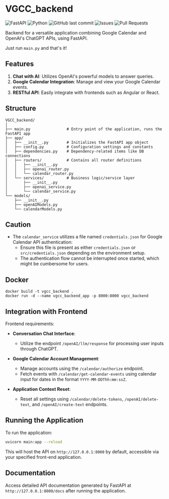 # VGCC_backend
![FastAPI](https://img.shields.io/badge/FastAPI-005571?style=for-the-badge&logo=fastapi)
![Python](https://img.shields.io/badge/python-3.8%2B-blue.svg?style=for-the-badge&logo=python)
![GitHub last commit](https://img.shields.io/github/last-commit/Valentin387/VGCC_backend?style=for-the-badge)
![Issues](https://img.shields.io/github/issues/Valentin387/VGCC_backend?style=for-the-badge)
![Pull Requests](https://img.shields.io/github/issues-pr/Valentin387/VGCC_backend?style=for-the-badge)

Backend for a versatile application combining Google Calendar and OpenAI's ChatGPT APIs, using FastAPI.


Just run `main.py` and that's it!

## Features

1. **Chat with AI**: Utilizes OpenAI's powerful models to answer queries.
2. **Google Calendar Integration**: Manage and view your Google Calendar events.
3. **RESTful API**: Easily integrate with frontends such as Angular or React.


## Structure

```
VGCC_backend/
│
├── main.py                # Entry point of the application, runs the FastAPI app
├── app/
│   ├── __init__.py        # Initializes the FastAPI app object
│   ├── config.py          # Configuration settings and constants
│   ├── dependencies.py    # Dependency-related items like DB connections
│   ├── routers/           # Contains all router definitions
│   │   ├── __init__.py
│   │   ├── openai_router.py
│   │   └── calendar_router.py
│   └── services/          # Business logic/service layer
│       ├── __init__.py
│       ├── openai_service.py
│       └── calendar_service.py
└── models/
    ├── __init__.py
    ├── openAIModels.py
    └── calendarModels.py
```

## Caution

- The `calendar_service` utilizes a file named `credentials.json` for Google Calendar API authentication:
  - Ensure this file is present as either `credentials.json` or `src/credentials.json` depending on the environment setup.
  - The authentication flow cannot be interrupted once started, which might be cumbersome for users.

## Docker

```
docker build -t vgcc_backend .
docker run -d --name vgcc_backend_app -p 8000:8000 vgcc_backend
```

## Integration with Frontend

Frontend requirements:

- **Conversation Chat Interface**:
  - Utilize the endpoint `/openAI/llm/response` for processing user inputs through ChatGPT.

- **Google Calendar Account Management**:
  - Manage accounts using the `/calendar/authorize` endpoint.
  - Fetch events with `/calendar/get-calendar-events` using calendar input for dates in the format `YYYY-MM-DDThh:mm:ssZ`.

- **Application Context Reset**:
  - Reset all settings using `/calendar/delete-tokens`, `/openAI/delete-text`, and `/openAI/create-text` endpoints.

## Running the Application

To run the application:

```bash
uvicorn main:app --reload
```

This will host the API on `http://127.0.0.1:8000` by default, accessible via your specified front-end application.

## Documentation

Access detailed API documentation generated by FastAPI at `http://127.0.0.1:8000/docs` after running the application.
